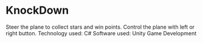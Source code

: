 # KnockDown

Steer the plane to collect stars and win points. Control the plane with left or right button.
Technology used: C# 
Software used: Unity Game Development
